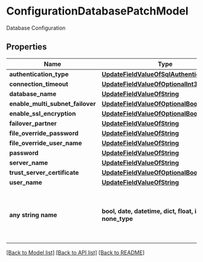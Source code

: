 # ConfigurationDatabasePatchModel

Database Configuration

## Properties
Name | Type | Description | Notes
------------ | ------------- | ------------- | -------------
**authentication_type** | [**UpdateFieldValueOfSqlAuthenticationType**](UpdateFieldValueOfSqlAuthenticationType.md) |  | [optional] 
**connection_timeout** | [**UpdateFieldValueOfOptionalInt32**](UpdateFieldValueOfOptionalInt32.md) |  | [optional] 
**database_name** | [**UpdateFieldValueOfString**](UpdateFieldValueOfString.md) |  | [optional] 
**enable_multi_subnet_failover** | [**UpdateFieldValueOfOptionalBoolean**](UpdateFieldValueOfOptionalBoolean.md) |  | [optional] 
**enable_ssl_encryption** | [**UpdateFieldValueOfOptionalBoolean**](UpdateFieldValueOfOptionalBoolean.md) |  | [optional] 
**failover_partner** | [**UpdateFieldValueOfString**](UpdateFieldValueOfString.md) |  | [optional] 
**file_override_password** | [**UpdateFieldValueOfString**](UpdateFieldValueOfString.md) |  | [optional] 
**file_override_user_name** | [**UpdateFieldValueOfString**](UpdateFieldValueOfString.md) |  | [optional] 
**password** | [**UpdateFieldValueOfString**](UpdateFieldValueOfString.md) |  | [optional] 
**server_name** | [**UpdateFieldValueOfString**](UpdateFieldValueOfString.md) |  | [optional] 
**trust_server_certificate** | [**UpdateFieldValueOfOptionalBoolean**](UpdateFieldValueOfOptionalBoolean.md) |  | [optional] 
**user_name** | [**UpdateFieldValueOfString**](UpdateFieldValueOfString.md) |  | [optional] 
**any string name** | **bool, date, datetime, dict, float, int, list, str, none_type** | any string name can be used but the value must be the correct type | [optional]

[[Back to Model list]](../README.md#documentation-for-models) [[Back to API list]](../README.md#documentation-for-api-endpoints) [[Back to README]](../README.md)


